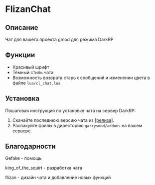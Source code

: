 # FlizanChat

## Описание
Чат для вашего проекта gmod для режима DarkRP

## Функции
- Красивый шрифт
- Тёмный стиль чата
- Возможность возврата старых сообщений и изменении цвета в файле `lua/cl_chat.lua`

## Установка
Пошаговая инструкция по установке чата на сервер DarkRP:

1. Скачайте последнюю версию чата из [[релиза]](https://github.com/flizanru/flizanchat/releases/tag/V2).
2. Распакуйте файлы в директорию `garrysmod/addons` на вашем сервере.

## Благодарности
Gefake - помощь

king_of_the_squirt - разработка чата 

flizan - дизайн чата и добавление новых функций
